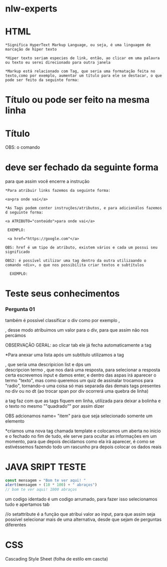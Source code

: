 # nlw-experts
# HTML

    *Significa HyperText Markup Language, ou seja, é uma linguagem de marcação de hiper texto 

    *Hiper texto seriam especies de link, então, ao clicar em uma palavra ou texto eu serei direcionado para outra janela

    *Markup está relacionado com Tag, que seria uma formatação feita no texto,como por exemplo, aumentar um título para ele se destacar, o que pode ser feito da seguinte forma:

  <h1>
  Título    ou pode ser feito na mesma linha   <h1>Título</h1>
  </h1>  

OBS: o comando <h1> deve ser fechado da seguinte forma </h1>para que assim você encerre a instrução

    *Para atribuir links fazemos da seguinte forma:

    <a>pra onde vai</a>

    *As Tags podem conter instruções/atributos, e para adicionálos fazemos d seguinte forma:

    <a ATRIBUTO="conteúdo">para onde vai</a>

     EXEMPLO:

     <a href="https://google.com"</a>

    OBS: href é um tipo de atributo, existem vários e cada um possui seu significado

    OBS2: é possível utilizar uma tag dentro da outra utilizaando o comando <div>, o que nos possibilita criar textos e subtítulos

      EXEMPLO:

<h1>Teste seus conhecimentos</h1>
<div>
  <h3>
      Pergunta 01
  </h3>
</div>

também é possível classificar o div como por exemplo ,<div class="quiz-item">,
desse modo atribuimos um valor para o div, para que assim não nos percámos

OBSERVAÇÃO GERAL: ao clicar tab ele já fecha automaticamente a tag

   *Para anexar uma lista após um subtítulo utilizamos a tag <dl>, que seria uma descripicion list e dps um <dt> descripcion termo , que nos dará uma resposta, para selecionar a resposta certa escrevemos input e damos enter, e dentro das aspas irá aparecer o termo "texto", mas como queremos um quiz de assinalar trocamos para "radio", tornando-o uma coisa só mas separada das demais tags presentes no div ou no dt (ao trocar span por div ocorrerá uma quebra de linha)

a tag <span> faz com que as tags fiquem em linha, utilizada para deixar a bolinha e o texto no mesmo ""quadrado"" por assim dizer


OBS adcionamos name= "item" para que seja selecionado somente um elemento


   *criamos uma nova tag chamada template e colocamos um aberta no inicio e o fechado no fim de tudo, ele serve para ocultar as informações em um momento, para que depois decidamos como ela irá aparecer, é como se estivéssemos fazendo todo um rascunho pra depois colocar os dados reais






# JAVA SRIPT TESTE
```js
const mensagem = "Bom te ver aqui! "
alert(mensagem + (10 * 100) + " abraços")    
// bom te ver aqui! 1000 abraços
```


um codigo identado é um codigo arrumado, para fazer isso selecionamos tudo e apertamos tab


//o setattribute é a função que atribui valor ao input, para que assim seja possível selecionar mais de uma alternativa, desde que sejam de perguntas diferentes

# CSS
Cascading Style Sheet (folha de estilo em cascta)